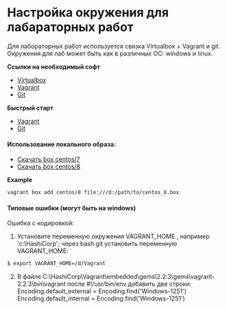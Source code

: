 # Настройка окружения для лабараторных работ

Для лабораторных работ используется связка Virtualbox + Vagrant и git. Окружения для лаб может быть как в различных ОС: windows и linux.

**Ссылки на необходимый софт**
* [Virtualbox](https://www.virtualbox.org/wiki/Downloads)
* [Vagrant](https://www.vagrantup.com/downloads)
* [Git](https://git-scm.com/download/)

**Быстрый старт**
* [Vagrant](https://learn.hashicorp.com/collections/vagrant/getting-started)
* [Git](https://githowto.com/ru) 
 
#### Использование локального образа:
* [Скачать box centos/7](https://disk.yandex.ru/d/1s0pATFHjFWHdA)
* [Скачать box centos/8](https://disk.yandex.ru/d/Pgy_NwE-APPE3A)

**Example**
```bash
vagrant box add centos/8 file:///d:/path/to/centos_8.box
```

#### Типовые ошибки (могут быть на windows)
Ошибка с кодировкой:
1. Установите переменную окружения VAGRANT_HOME , например 'c:\HashiCorp';
через bash git установить переменную VAGRANT_HOME:  
```bash
$ export VAGRANT_HOME=/d/Vagrant
```
2. В файле C:\HashiCorp\Vagrant\embedded\gems\2.2.3\gems\vagrant-2.2.3\bin\vagrant после #!/usr/bin/env добавить две строки:
Encoding.default_external = Encoding.find('Windows-1251')
Encoding.default_internal = Encoding.find('Windows-1251')  
